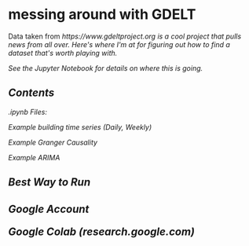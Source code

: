 <h1>messing around with GDELT</h1>
Data taken from <i>https://www.gdeltproject.org<i> is a cool project that pulls news from all over. Here's where I'm at for figuring out how to find a dataset that's worth playing with. 

See the Jupyter Notebook for details on where this is going.

<h2>Contents</h2>
.ipynb Files:

Example building time series (Daily, Weekly)

Example Granger Causality

Example ARIMA



<h2>Best Way to Run<h2>

Google Account

Google Colab (research.google.com)
